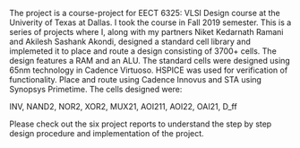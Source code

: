 The project is a course-project for EECT 6325: VLSI Design course at the Univerity of Texas at Dallas. I took the course in Fall 2019 semester. This is a series of projects where I, along with my partners Niket Kedarnath Ramani and Akilesh Sashank Akondi, designed a standard cell library and implemeted it to place and route a design consisting of 3700+ cells. The design features a RAM and an ALU. The standard cells were designed using 65nm technology in Cadence Virtuoso. HSPICE was used for verification of functionality. Place and route using Cadence Innovus and STA using Synopsys Primetime. The cells designed were:

INV,
NAND2,
NOR2,
XOR2,
MUX21,
AOI211,
AOI22,
OAI21,
D_ff

Please check out the six project reports to understand the step by step design procedure and implementation of the project.
